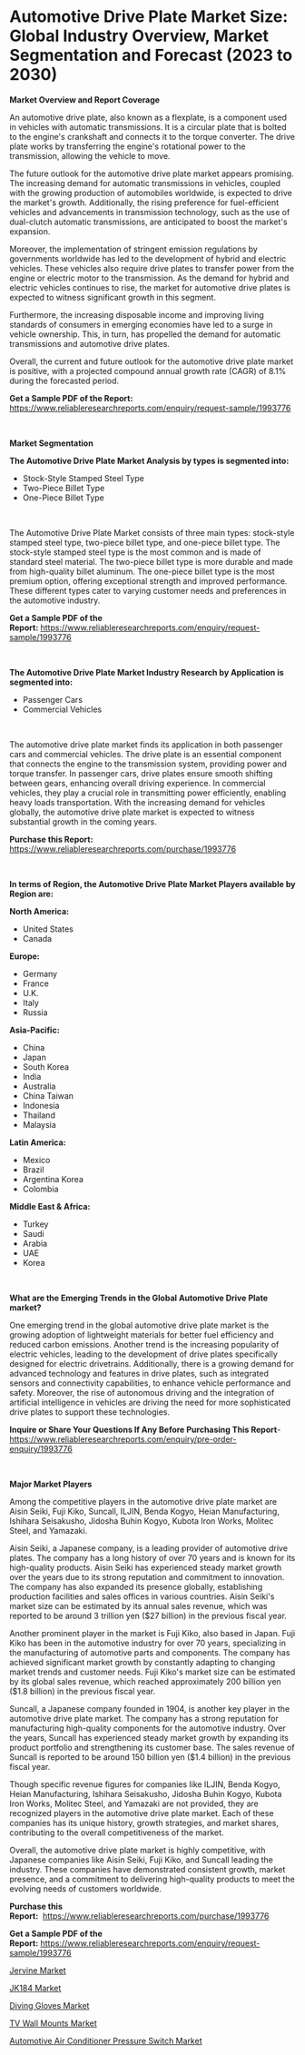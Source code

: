 <p><h1>Automotive Drive Plate Market Size: Global Industry Overview, Market Segmentation and Forecast (2023 to 2030)</h1></p><p><strong>Market Overview and Report Coverage</strong></p>
<p><p>An automotive drive plate, also known as a flexplate, is a component used in vehicles with automatic transmissions. It is a circular plate that is bolted to the engine's crankshaft and connects it to the torque converter. The drive plate works by transferring the engine's rotational power to the transmission, allowing the vehicle to move.</p><p>The future outlook for the automotive drive plate market appears promising. The increasing demand for automatic transmissions in vehicles, coupled with the growing production of automobiles worldwide, is expected to drive the market's growth. Additionally, the rising preference for fuel-efficient vehicles and advancements in transmission technology, such as the use of dual-clutch automatic transmissions, are anticipated to boost the market's expansion.</p><p>Moreover, the implementation of stringent emission regulations by governments worldwide has led to the development of hybrid and electric vehicles. These vehicles also require drive plates to transfer power from the engine or electric motor to the transmission. As the demand for hybrid and electric vehicles continues to rise, the market for automotive drive plates is expected to witness significant growth in this segment.</p><p>Furthermore, the increasing disposable income and improving living standards of consumers in emerging economies have led to a surge in vehicle ownership. This, in turn, has propelled the demand for automatic transmissions and automotive drive plates.</p><p>Overall, the current and future outlook for the automotive drive plate market is positive, with a projected compound annual growth rate (CAGR) of 8.1% during the forecasted period.</p></p>
<p><strong>Get a Sample PDF of the Report:</strong> <a href="https://www.reliableresearchreports.com/enquiry/request-sample/1993776">https://www.reliableresearchreports.com/enquiry/request-sample/1993776</a></p>
<p>&nbsp;</p>
<p><strong>Market Segmentation</strong></p>
<p><strong>The Automotive Drive Plate Market Analysis by types is segmented into:</strong></p>
<p><ul><li>Stock-Style Stamped Steel Type</li><li>Two-Piece Billet Type</li><li>One-Piece Billet Type</li></ul></p>
<p>&nbsp;</p>
<p><p>The Automotive Drive Plate Market consists of three main types: stock-style stamped steel type, two-piece billet type, and one-piece billet type. The stock-style stamped steel type is the most common and is made of standard steel material. The two-piece billet type is more durable and made from high-quality billet aluminum. The one-piece billet type is the most premium option, offering exceptional strength and improved performance. These different types cater to varying customer needs and preferences in the automotive industry.</p></p>
<p><strong>Get a Sample PDF of the Report:</strong>&nbsp;<a href="https://www.reliableresearchreports.com/enquiry/request-sample/1993776">https://www.reliableresearchreports.com/enquiry/request-sample/1993776</a></p>
<p>&nbsp;</p>
<p><strong>The Automotive Drive Plate Market Industry Research by Application is segmented into:</strong></p>
<p><ul><li>Passenger Cars</li><li>Commercial Vehicles</li></ul></p>
<p>&nbsp;</p>
<p><p>The automotive drive plate market finds its application in both passenger cars and commercial vehicles. The drive plate is an essential component that connects the engine to the transmission system, providing power and torque transfer. In passenger cars, drive plates ensure smooth shifting between gears, enhancing overall driving experience. In commercial vehicles, they play a crucial role in transmitting power efficiently, enabling heavy loads transportation. With the increasing demand for vehicles globally, the automotive drive plate market is expected to witness substantial growth in the coming years.</p></p>
<p><strong>Purchase this Report:</strong>&nbsp; <a href="https://www.reliableresearchreports.com/purchase/1993776">https://www.reliableresearchreports.com/purchase/1993776</a></p>
<p>&nbsp;</p>
<p><strong>In terms of Region, the Automotive Drive Plate Market Players available by Region are:</strong></p>
<p>
    <p> <strong> North America: </strong>
        <ul>
            <li>United States</li>
            <li>Canada</li>
        </ul>
        </p> 
    <p> <strong> Europe: </strong>
        <ul>
            <li>Germany</li>
            <li>France</li>
            <li>U.K.</li>
            <li>Italy</li>
            <li>Russia</li>
        </ul>
        </p> 
    <p> <strong> Asia-Pacific: </strong>
        <ul>
            <li>China</li>
            <li>Japan</li>
            <li>South Korea</li>
            <li>India</li>
            <li>Australia</li>
            <li>China Taiwan</li>
            <li>Indonesia</li>
            <li>Thailand</li>
            <li>Malaysia</li>
        </ul>
        </p> 
    <p> <strong> Latin America: </strong>
        <ul>
            <li>Mexico</li>
            <li>Brazil</li>
            <li>Argentina Korea</li>
            <li>Colombia</li>
        </ul>
        </p> 
    <p> <strong> Middle East & Africa: </strong>
        <ul>
            <li>Turkey</li>
            <li>Saudi</li>
            <li>Arabia</li>
            <li>UAE</li>
            <li>Korea</li>
        </ul>
    </p>
    </p>
<p>&nbsp;</p>
<p><strong>What are the Emerging Trends in the Global Automotive Drive Plate market?</strong></p>
<p><p>One emerging trend in the global automotive drive plate market is the growing adoption of lightweight materials for better fuel efficiency and reduced carbon emissions. Another trend is the increasing popularity of electric vehicles, leading to the development of drive plates specifically designed for electric drivetrains. Additionally, there is a growing demand for advanced technology and features in drive plates, such as integrated sensors and connectivity capabilities, to enhance vehicle performance and safety. Moreover, the rise of autonomous driving and the integration of artificial intelligence in vehicles are driving the need for more sophisticated drive plates to support these technologies.</p></p>
<p><strong>Inquire or Share Your Questions If Any Before Purchasing This Report</strong>- <a href="https://www.reliableresearchreports.com/enquiry/pre-order-enquiry/1993776">https://www.reliableresearchreports.com/enquiry/pre-order-enquiry/1993776</a></p>
<p>&nbsp;</p>
<p><strong>Major Market Players</strong></p>
<p><p>Among the competitive players in the automotive drive plate market are Aisin Seiki, Fuji Kiko, Suncall, ILJIN, Benda Kogyo, Heian Manufacturing, Ishihara Seisakusho, Jidosha Buhin Kogyo, Kubota Iron Works, Molitec Steel, and Yamazaki.</p><p>Aisin Seiki, a Japanese company, is a leading provider of automotive drive plates. The company has a long history of over 70 years and is known for its high-quality products. Aisin Seiki has experienced steady market growth over the years due to its strong reputation and commitment to innovation. The company has also expanded its presence globally, establishing production facilities and sales offices in various countries. Aisin Seiki's market size can be estimated by its annual sales revenue, which was reported to be around 3 trillion yen ($27 billion) in the previous fiscal year.</p><p>Another prominent player in the market is Fuji Kiko, also based in Japan. Fuji Kiko has been in the automotive industry for over 70 years, specializing in the manufacturing of automotive parts and components. The company has achieved significant market growth by constantly adapting to changing market trends and customer needs. Fuji Kiko's market size can be estimated by its global sales revenue, which reached approximately 200 billion yen ($1.8 billion) in the previous fiscal year.</p><p>Suncall, a Japanese company founded in 1904, is another key player in the automotive drive plate market. The company has a strong reputation for manufacturing high-quality components for the automotive industry. Over the years, Suncall has experienced steady market growth by expanding its product portfolio and strengthening its customer base. The sales revenue of Suncall is reported to be around 150 billion yen ($1.4 billion) in the previous fiscal year.</p><p>Though specific revenue figures for companies like ILJIN, Benda Kogyo, Heian Manufacturing, Ishihara Seisakusho, Jidosha Buhin Kogyo, Kubota Iron Works, Molitec Steel, and Yamazaki are not provided, they are recognized players in the automotive drive plate market. Each of these companies has its unique history, growth strategies, and market shares, contributing to the overall competitiveness of the market.</p><p>Overall, the automotive drive plate market is highly competitive, with Japanese companies like Aisin Seiki, Fuji Kiko, and Suncall leading the industry. These companies have demonstrated consistent growth, market presence, and a commitment to delivering high-quality products to meet the evolving needs of customers worldwide.</p></p>
<p><strong>Purchase this Report:</strong>&nbsp;&nbsp;<a href="https://www.reliableresearchreports.com/purchase/1993776">https://www.reliableresearchreports.com/purchase/1993776</a></p>
<p></p>
<p><strong>Get a Sample PDF of the Report:</strong>&nbsp;<a href="https://www.reliableresearchreports.com/enquiry/request-sample/1993776">https://www.reliableresearchreports.com/enquiry/request-sample/1993776</a></p>
<p><p><a href="https://medium.com/@jaylonlesch/jervine-market-size-reveals-the-best-marketing-channels-in-global-industry-8514fb2dc7f0">Jervine Market</a></p><p><a href="https://medium.com/@janrussell6445/jk184-market-comprehensive-assessment-by-type-application-and-geography-f9150c30a15d">JK184 Market</a></p><p><a href="https://github.com/RickHolmes3/Market-Research-Report-List-1/blob/main/diving-gloves-market.md">Diving Gloves Market</a></p><p><a href="https://www.linkedin.com/pulse/tv-wall-mounts-market-size-share-amp-trends-analysis-report-application-6wuke/">TV Wall Mounts Market</a></p><p><a href="https://github.com/CliffMedina6/Market-Research-Report-List-1/blob/main/automotive-air-conditioner-pressure-switch-market.md">Automotive Air Conditioner Pressure Switch Market</a></p></p>
